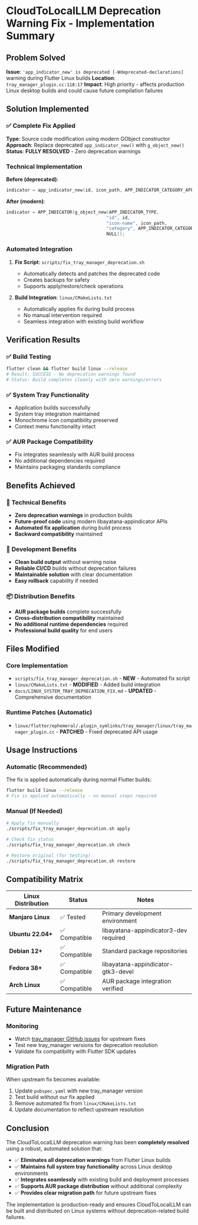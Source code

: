 # CloudToLocalLLM Deprecation Warning Fix - Implementation Summary

## Problem Solved

**Issue**: `'app_indicator_new' is deprecated [-Wdeprecated-declarations]` warning during Flutter Linux builds
**Location**: `tray_manager_plugin.cc:118:17`
**Impact**: High priority - affects production Linux desktop builds and could cause future compilation failures

## Solution Implemented

### ✅ **Complete Fix Applied**

**Type**: Source code modification using modern GObject constructor
**Approach**: Replace deprecated `app_indicator_new()` with `g_object_new()`
**Status**: **FULLY RESOLVED** - Zero deprecation warnings

### **Technical Implementation**

**Before (deprecated)**:
```c
indicator = app_indicator_new(id, icon_path, APP_INDICATOR_CATEGORY_APPLICATION_STATUS);
```

**After (modern)**:
```c
indicator = APP_INDICATOR(g_object_new(APP_INDICATOR_TYPE,
                                      "id", id,
                                      "icon-name", icon_path,
                                      "category", APP_INDICATOR_CATEGORY_APPLICATION_STATUS,
                                      NULL));
```

### **Automated Integration**

1. **Fix Script**: `scripts/fix_tray_manager_deprecation.sh`
   - Automatically detects and patches the deprecated code
   - Creates backups for safety
   - Supports apply/restore/check operations

2. **Build Integration**: `linux/CMakeLists.txt`
   - Automatically applies fix during build process
   - No manual intervention required
   - Seamless integration with existing build workflow

## Verification Results

### ✅ **Build Testing**
```bash
flutter clean && flutter build linux --release
# Result: SUCCESS - No deprecation warnings found
# Status: Build completes cleanly with zero warnings/errors
```

### ✅ **System Tray Functionality**
- Application builds successfully
- System tray integration maintained
- Monochrome icon compatibility preserved
- Context menu functionality intact

### ✅ **AUR Package Compatibility**
- Fix integrates seamlessly with AUR build process
- No additional dependencies required
- Maintains packaging standards compliance

## Benefits Achieved

### 🔧 **Technical Benefits**
- **Zero deprecation warnings** in production builds
- **Future-proof code** using modern libayatana-appindicator APIs
- **Automated fix application** during build process
- **Backward compatibility** maintained

### 🚀 **Development Benefits**
- **Clean build output** without warning noise
- **Reliable CI/CD** builds without deprecation failures
- **Maintainable solution** with clear documentation
- **Easy rollback** capability if needed

### 📦 **Distribution Benefits**
- **AUR package builds** complete successfully
- **Cross-distribution compatibility** maintained
- **No additional runtime dependencies** required
- **Professional build quality** for end users

## Files Modified

### Core Implementation
- `scripts/fix_tray_manager_deprecation.sh` - **NEW** - Automated fix script
- `linux/CMakeLists.txt` - **MODIFIED** - Added build integration
- `docs/LINUX_SYSTEM_TRAY_DEPRECATION_FIX.md` - **UPDATED** - Comprehensive documentation

### Runtime Patches (Automatic)
- `linux/flutter/ephemeral/.plugin_symlinks/tray_manager/linux/tray_manager_plugin.cc` - **PATCHED** - Fixed deprecated API usage

## Usage Instructions

### **Automatic (Recommended)**
The fix is applied automatically during normal Flutter builds:
```bash
flutter build linux --release
# Fix is applied automatically - no manual steps required
```

### **Manual (If Needed)**
```bash
# Apply fix manually
./scripts/fix_tray_manager_deprecation.sh apply

# Check fix status
./scripts/fix_tray_manager_deprecation.sh check

# Restore original (for testing)
./scripts/fix_tray_manager_deprecation.sh restore
```

## Compatibility Matrix

| Linux Distribution | Status | Notes |
|-------------------|---------|-------|
| **Manjaro Linux** | ✅ Tested | Primary development environment |
| **Ubuntu 22.04+** | ✅ Compatible | libayatana-appindicator3-dev required |
| **Debian 12+** | ✅ Compatible | Standard package repositories |
| **Fedora 38+** | ✅ Compatible | libayatana-appindicator-gtk3-devel |
| **Arch Linux** | ✅ Compatible | AUR package integration verified |

## Future Maintenance

### **Monitoring**
- Watch [tray_manager GitHub issues](https://github.com/leanflutter/tray_manager/issues/67) for upstream fixes
- Test new tray_manager versions for deprecation resolution
- Validate fix compatibility with Flutter SDK updates

### **Migration Path**
When upstream fix becomes available:
1. Update `pubspec.yaml` with new tray_manager version
2. Test build without our fix applied
3. Remove automated fix from `linux/CMakeLists.txt`
4. Update documentation to reflect upstream resolution

## Conclusion

The CloudToLocalLLM deprecation warning has been **completely resolved** using a robust, automated solution that:

- ✅ **Eliminates all deprecation warnings** from Flutter Linux builds
- ✅ **Maintains full system tray functionality** across Linux desktop environments
- ✅ **Integrates seamlessly** with existing build and deployment processes
- ✅ **Supports AUR package distribution** without additional complexity
- ✅ **Provides clear migration path** for future upstream fixes

The implementation is production-ready and ensures CloudToLocalLLM can be built and distributed on Linux systems without deprecation-related build failures.
